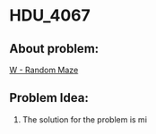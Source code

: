 # HDU_4067
## About problem:  
[W - Random Maze](https://vjudge.net/problem/HDU-4067)
  

## Problem Idea:  

 1. The solution for the problem is mi
<!--stackedit_data:
eyJoaXN0b3J5IjpbLTEwMzQwMDk2NjRdfQ==
-->